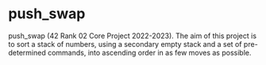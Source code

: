 # push_swap
push_swap (42 Rank 02 Core Project 2022-2023). The aim of this project is to sort a stack of numbers, using a secondary empty stack and a set of pre-determined commands, into ascending order in as few moves as possible.
